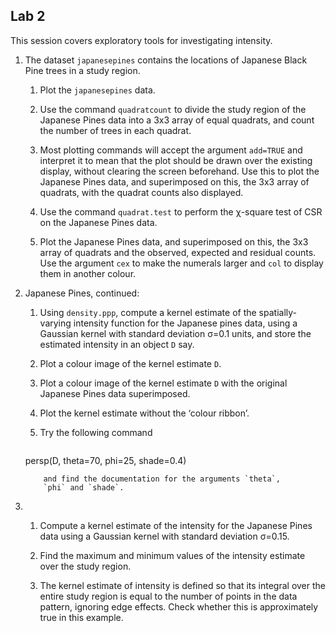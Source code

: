 ## Lab 2

This session covers exploratory tools for investigating intensity.

1.  The dataset `japanesepines` contains the locations of
    Japanese Black Pine trees in a study region.

    1.  Plot the `japanesepines` data.

    2.  Use the command `quadratcount` to divide the study
        region of the Japanese Pines data into a 3x3 array of
        equal quadrats, and count the number of trees in each quadrat.

    3.  Most plotting commands will accept the argument
        `add=TRUE` and interpret it to mean that the plot
        should be drawn over the existing display, without clearing the
        screen beforehand. Use this to plot the Japanese Pines data, and
        superimposed on this, the 3x3 array of quadrats, with
        the quadrat counts also displayed.

    4.  Use the command `quadrat.test` to perform the
        χ-square test of CSR on the Japanese Pines data.

    5.  Plot the Japanese Pines data, and superimposed on this, the
        3x3 array of quadrats and the observed, expected and
        residual counts. Use the argument `cex` to make the
        numerals larger and `col` to display them in another
        colour.

2.  Japanese Pines, continued:

    1.  Using `density.ppp`, compute a kernel estimate of the
        spatially-varying intensity function for the Japanese pines
        data, using a Gaussian kernel with standard deviation
        σ=0.1 units, and store the estimated intensity in an
        object `D` say.

    2.  Plot a colour image of the kernel estimate `D`.

    3.  Plot a colour image of the kernel estimate `D` with
        the original Japanese Pines data superimposed.

    4.  Plot the kernel estimate without the ‘colour ribbon’.

    5.  Try the following command
    	```r
	persp(D, theta=70, phi=25, shade=0.4)
	```
        and find the documentation for the arguments `theta`,
        `phi` and `shade`.

3.  1.  Compute a kernel estimate of the intensity for the Japanese
        Pines data using a Gaussian kernel with standard deviation
        σ=0.15.

    2.  Find the maximum and minimum values of the intensity estimate
        over the study region.

    3.  The kernel estimate of intensity is defined so that its integral
        over the entire study region is equal to the number of points in
        the data pattern, ignoring edge effects. Check whether this is
        approximately true in this example.
